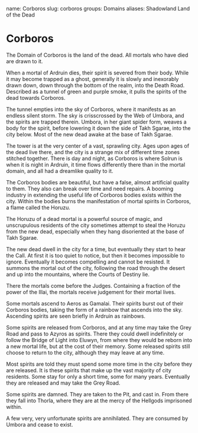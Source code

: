 name: Corboros
slug: corboros
groups: Domains
aliases:
    Shadowland
    Land of the Dead

# Corboros
The Domain of Corboros is the land of the dead. All mortals who have died are drawn to it.

When a mortal of Ardruin dies, their spirit is severed from their body. While it may become trapped as a ghost, generally it is slowly and inexorably drawn down, down through the bottom of the realm, into the Death Road. Described as a tunnel of green and purple smoke, it pulls the spirits of the dead towards Corboros.

The tunnel empties into the sky of Corboros, where it manifests as an endless silent storm. The sky is crisscrossed by the Web of Umbora, and the spirits are trapped therein. Umbora, in her giant spider form, weaves a body for the spirit, before lowering it down the side of Takh Sgarae, into the city below. Most of the new dead awake at the base of Takh Sgarae.

The tower is at the very center of a vast, sprawling city. Ages upon ages of the dead live there, and the city is a strange mix of different time zones stitched together. There is day and night, as Corboros is where Solrun is when it is night in Ardruin,  it time flows differently there than in the mortal domain, and all had a dreamlike quality to it.

The Corboros bodies are beautiful, but have a false, almost artificial quality to them. They also can break over time and need repairs. A booming industry in extending the useful life of Corboros bodies exists within the city.  Within the bodies burns the manifestation of mortal spirits in Corboros, a flame called the Horuzu.

The Horuzu of a dead mortal is a powerful source of magic, and unscrupulous residents of the city sometimes attempt to steal the Horuzu from the new dead, especially when they hang disoriented at the base of Takh Sgarae.

The new dead dwell in the city for a time, but eventually they start to hear the Call. At first it is too quiet to notice, but then it becomes impossible to ignore. Eventually it becomes compelling and cannot be resisted. It summons the mortal out of the city, following the road through the desert and up into the mountains, where the Courts of Destiny lie.

There the mortals come before the Judges. Containing a fraction of the power of the Illai, the mortals receive judgement for their mortal lives.

Some mortals ascend to Aeros as Gamalai. Their spirits burst out of their Corboros bodies, taking the form of a rainbow that ascends into the sky. Ascending spirits are seen briefly in Ardruin as rainbows.

Some spirits are released from Corboros, and at any time may take the Grey Road and pass to Azyros as spirits. There they could dwell indefinitely or follow the Bridge of Light into Eluwyn, from where they would be reborn into a new mortal life, but at the cost of their memory. Some released spirits still choose to return to the city, although they may leave at any time.

Most spirits are told they must spend some more time in the city before they are released. It is these spirits that make up the vast majority of city residents. Some stay for only a short time, some for many years. Eventually they are released and may take the Grey Road.

Some spirits are damned. They are taken to the Pit, and cast in. From there they fall into Thorla, where they are at the mercy of the Hellgods imprisoned within.

A few very, very unfortunate spirits are annihilated. They are consumed by Umbora and cease to exist.
